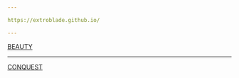 ```yaml
---

https://extroblade.github.io/

---
```


[BEAUTY](https://extroblade.github.io/beauty-layout)

---

[CONQUEST](https://extroblade.github.io/comquest-layout)